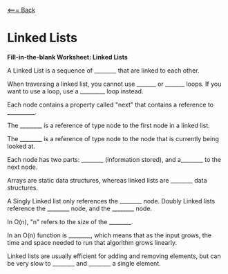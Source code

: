 [<=== Back](README.md)

# Linked Lists

**Fill-in-the-blank Worksheet: Linked Lists**

A Linked List is a sequence of ________ that are linked to each other.

When traversing a linked list, you cannot use _______ or _______ loops. If you want to use a loop, use a _________ loop instead.

Each node contains a property called "next" that contains a reference to __________.

The ________ is a reference of type node to the first node in a linked list.

The ________ is a reference of type node to the node that is currently being looked at.

Each node has two parts: ________ (information stored), and a________ to the next node.

Arrays are static data structures, whereas linked lists are ________ data structures.

A Singly Linked list only references the ________ node. Doubly Linked lists reference the ________ node, and the ________ node.

In O(n), "n" refers to the size of the ________.

In an O(n) function is ________, which means that as the input grows, the time and space needed to run that algorithm grows linearly.

Linked lists are usually efficient for adding and removing elements, but can be very slow to ________ and ________ a single element.